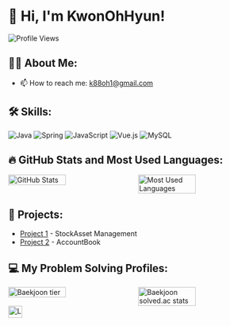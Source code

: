 # 👋 Hi, I'm KwonOhHyun!

![Profile Views](https://komarev.com/ghpvc/?username=Kwon9302&color=brightgreen)

## 👨‍💻 About Me:
- 📫 How to reach me: [k88oh1@gmail.com](mailto:k88oh1@gmail.com)

## 🛠 Skills:
![Java](https://img.shields.io/badge/Java-ED8B00?style=for-the-badge&logo=java&logoColor=white)
![Spring](https://img.shields.io/badge/Spring-6DB33F?style=for-the-badge&logo=spring&logoColor=white)
![JavaScript](https://img.shields.io/badge/JavaScript-F7DF1E?style=for-the-badge&logo=javascript&logoColor=black)
![Vue.js](https://img.shields.io/badge/Vue.js-35495E?style=for-the-badge&logo=vue.js&logoColor=4FC08D)
![MySQL](https://img.shields.io/badge/MySQL-4479A1?style=for-the-badge&logo=mysql&logoColor=white)

## 🔥 GitHub Stats and Most Used Languages:
<div style="display: flex; justify-content: space-between;">
  <img src="https://github-readme-stats.vercel.app/api?username=Kwon9302&show_icons=true&theme=radical&card_width=400" alt="GitHub Stats" style="width: 48%;"/>
  <img src="https://github-readme-stats.vercel.app/api/top-langs/?username=Kwon9302&layout=compact&theme=radical&card_width=400" alt="Most Used Languages" style="width: 48%;"/>
</div>

## 🚀 Projects:
- [Project 1](https://github.com/PleaseGiveMeAssets) - StockAsset Management
- [Project 2](https://github.com/Kwon9302/AccountBook) - AccountBook

## 💻 My Problem Solving Profiles:

<div style="display: flex; justify-content: space-between;">
  <!-- 백준 티어 및 통계 -->
  <img src="http://mazassumnida.wtf/api/v2/generate_badge?boj=porsche911bb" alt="Baekjoon tier" style="width: 48%;"/>
  <img src="http://mazassumnida.wtf/api/v2/generate_badge?boj=porsche911bb" alt="Baekjoon solved.ac stats" style="width: 48%;"/>
</div>

<div style="display: flex; justify-content: space-between;">
  <!-- LeetCode 통계 -->
  <a href="https://leetcode.com/Kwon9302/">
    <img src="https://leetcard.jacoblin.cool/k88oh@naver.com?theme=dark&font=source_code_pro" alt="LeetCode Stats" style="width: 48%;" />
  </a>
</div>
